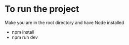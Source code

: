 # To run the project

Make you are in the root directory and have Node installed

- npm install
- npm run dev

